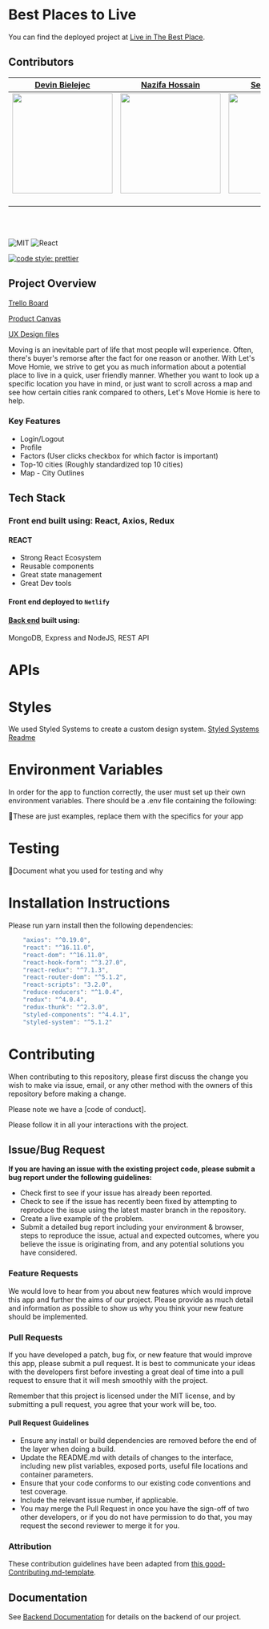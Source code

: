 # Best Places to Live

You can find the deployed project at [Live in The Best Place](https://liveinthebestplace.netlify.com/).

## Contributors

| [Devin Bielejec](https://github.com/Devin-Bielejec) | [Nazifa Hossain](https://github.com/ampers-and) | [Seth Lachman](https://github.com/stlachman) | [Chris Pupo](https://github.com/ChrisPupo22) | [Erik Sandoval](https://github.com/erik-sandoval) |
|:-------------------------------------:|:-------------------------------------:|:-----------------------------------:|:---------------------------------:|:------------------------------------:|
| [<img src="https://www.dalesjewelers.com/wp-content/uploads/2018/10/placeholder-silhouette-male.png" width = "200" />](https://github.com/)               | [<img src="https://www.dalesjewelers.com/wp-content/uploads/2018/10/placeholder-silhouette-female.png" width = "200" />](https://github.com/)               | [<img src="https://www.dalesjewelers.com/wp-content/uploads/2018/10/placeholder-silhouette-male.png" width = "200" />](https://github.com/)             | [<img src="https://www.dalesjewelers.com/wp-content/uploads/2018/10/placeholder-silhouette-male.png" width = "200" />](https://github.com/)           | [<img src="https://www.dalesjewelers.com/wp-content/uploads/2018/10/placeholder-silhouette-male.png" width = "200" />](https://github.com/)              |
|     [<img src="https://static.licdn.com/sc/h/al2o9zrvru7aqj8e1x2rzsrca" width="15">](https://www.linkedin.com/)     |     [<img src="https://static.licdn.com/sc/h/al2o9zrvru7aqj8e1x2rzsrca" width="15">](https://www.linkedin.com/)     |    [<img src="https://static.licdn.com/sc/h/al2o9zrvru7aqj8e1x2rzsrca" width="15">](https://www.linkedin.com/)    |   [<img src="https://static.licdn.com/sc/h/al2o9zrvru7aqj8e1x2rzsrca" width="15">](https://www.linkedin.com/)   |     [<img src="https://static.licdn.com/sc/h/al2o9zrvru7aqj8e1x2rzsrca" width="15">](https://www.linkedin.com/)    |

<br>
<br>

![MIT](https://img.shields.io/packagist/l/doctrine/orm.svg)
![React](https://img.shields.io/badge/react-v16.7.0--alpha.2-blue.svg)

[![code style: prettier](https://img.shields.io/badge/code_style-prettier-ff69b4.svg?style=flat-square)](https://github.com/prettier/prettier)

## Project Overview

[Trello Board](https://trello.com/b/Ff6i9yiF/best-places-to-live)

[Product Canvas](https://www.notion.so/Best-Places-to-Live-57d6b61b6248443484edaf4d8e0e9092)

[UX Design files](https://www.figma.com/file/1qnSbpXmic6GoI90zjZyt9/Labs18_Best-Places-to-Live%2C-Ryan-Lee%2C-Martin-Campbell?node-id=219%3A2)

Moving is an inevitable part of life that most people will experience. Often, there's buyer's remorse after the fact for one reason or another. With Let's Move Homie, we strive to get you as much information about a potential place to live in a quick, user friendly manner. Whether you want to look up a specific location you have in mind, or just want to scroll across a map and see how certain cities rank compared to others, Let's Move Homie is here to help.

### Key Features

- Login/Logout
- Profile
- Factors (User clicks checkbox for which factor is important)
- Top-10 cities (Roughly standardized top 10 cities)
- Map - City Outlines

## Tech Stack

### Front end built using: React, Axios, Redux

#### REACT

- Strong React Ecosystem
- Reusable components
- Great state management
- Great Dev tools

#### Front end deployed to `Netlify`

#### [Back end](https://github.com/Lambda-School-Labs/best-places-to-live-be/backend/blob/master/README.md) built using:

MongoDB, Express and NodeJS, REST API

# APIs

# Styles

We used Styled Systems to create a custom design system.
[Styled Systems Readme](../src/styles/README.md)

# Environment Variables

In order for the app to function correctly, the user must set up their own environment variables. There should be a .env file containing the following:

🚫These are just examples, replace them with the specifics for your app

# Testing

🚫Document what you used for testing and why

# Installation Instructions

Please run yarn install then the following dependencies:

```js
    "axios": "^0.19.0",
    "react": "^16.11.0",
    "react-dom": "^16.11.0",
    "react-hook-form": "^3.27.0",
    "react-redux": "^7.1.3",
    "react-router-dom": "^5.1.2",
    "react-scripts": "3.2.0",
    "reduce-reducers": "^1.0.4",
    "redux": "^4.0.4",
    "redux-thunk": "^2.3.0",
    "styled-components": "^4.4.1",
    "styled-system": "^5.1.2"
```

# Contributing

When contributing to this repository, please first discuss the change you wish to make via issue, email, or any other method with the owners of this repository before making a change.

Please note we have a [code of conduct].

Please follow it in all your interactions with the project.

## Issue/Bug Request

**If you are having an issue with the existing project code, please submit a bug report under the following guidelines:**

- Check first to see if your issue has already been reported.
- Check to see if the issue has recently been fixed by attempting to reproduce the issue using the latest master branch in the repository.
- Create a live example of the problem.
- Submit a detailed bug report including your environment & browser, steps to reproduce the issue, actual and expected outcomes, where you believe the issue is originating from, and any potential solutions you have considered.

### Feature Requests

We would love to hear from you about new features which would improve this app and further the aims of our project. Please provide as much detail and information as possible to show us why you think your new feature should be implemented.

### Pull Requests

If you have developed a patch, bug fix, or new feature that would improve this app, please submit a pull request. It is best to communicate your ideas with the developers first before investing a great deal of time into a pull request to ensure that it will mesh smoothly with the project.

Remember that this project is licensed under the MIT license, and by submitting a pull request, you agree that your work will be, too.

#### Pull Request Guidelines

- Ensure any install or build dependencies are removed before the end of the layer when doing a build.
- Update the README.md with details of changes to the interface, including new plist variables, exposed ports, useful file locations and container parameters.
- Ensure that your code conforms to our existing code conventions and test coverage.
- Include the relevant issue number, if applicable.
- You may merge the Pull Request in once you have the sign-off of two other developers, or if you do not have permission to do that, you may request the second reviewer to merge it for you.

### Attribution

These contribution guidelines have been adapted from [this good-Contributing.md-template](https://gist.github.com/PurpleBooth/b24679402957c63ec426).

## Documentation

See [Backend Documentation](https://github.com/Lambda-School-Labs/best-places-to-live-be/blob/master/README.md) for details on the backend of our project.
